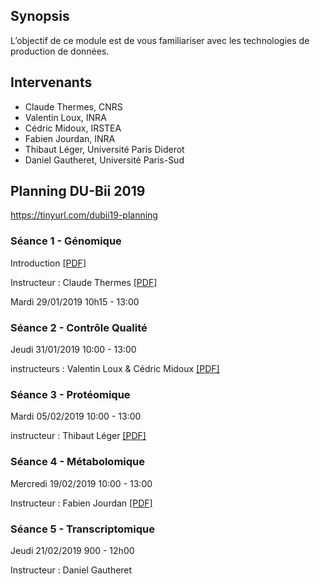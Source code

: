 ## Synopsis

L’objectif de ce module est de vous familiariser avec les technologies de production de données. 

## Intervenants

- Claude Thermes, CNRS
- Valentin Loux, INRA
- Cédric Midoux, IRSTEA
- Fabien Jourdan, INRA
- Thibaut Léger, Université Paris Diderot
- Daniel Gautheret, Université Paris-Sud

## Planning DU-Bii 2019


https://tinyurl.com/dubii19-planning

### Séance 1 - Génomique 

Introduction [[PDF]](https://github.com/DU-Bii/module-4-Production-Donnees/blob/master/Séance1/%2020190129_DuBii_Intro_Module4.pdf)

Instructeur : Claude Thermes [[PDF]](https://github.com/DU-Bii/module-4-Production-Donnees/blob/master/Séance1/00_20190129_THERMES-3.pdf)

Mardi 29/01/2019 10h15 - 13:00

### Séance 2 - Contrôle Qualité


Jeudi 31/01/2019 10:00 - 13:00

instructeurs : Valentin Loux & Cédric Midoux [[PDF]](https://github.com/DU-Bii/module-4-Production-Donnees/blob/master/Séance2/DuBii%20-%20Module%204%20-%20QC.pdf)

### Séance 3 - Protéomique


Mardi 05/02/2019 10:00 - 13:00

instructeur : Thibaut Léger  [[PDF]](seance3/proteomics_Thibault-Leger_2019-02-04.pdf)


### Séance 4 - Métabolomique


Mercredi 19/02/2019 10:00 - 13:00

Instructeur : Fabien Jourdan [[PDF]](seance4/2019-02-19-Dubii-Metabolomics_Fabien-Jourdan.pdf)

### Séance 5 - Transcriptomique
Jeudi 21/02/2019 900 - 12h00

Instructeur : Daniel Gautheret
